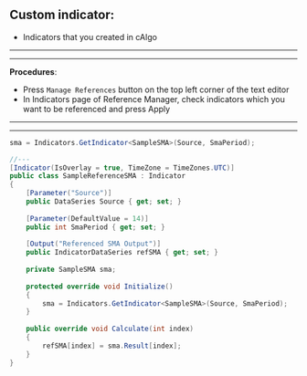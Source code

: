 ## Custom indicator:
* Indicators that you created in cAlgo
---
---
**Procedures**:
* Press ```Manage References``` button on the top left corner of the text editor
* In Indicators page of Reference Manager, check indicators which you want to be referenced and press Apply
---
---
```cs
sma = Indicators.GetIndicator<SampleSMA>(Source, SmaPeriod);

//---
[Indicator(IsOverlay = true, TimeZone = TimeZones.UTC)]
public class SampleReferenceSMA : Indicator
{
    [Parameter("Source")]
    public DataSeries Source { get; set; }
 
    [Parameter(DefaultValue = 14)]
    public int SmaPeriod { get; set; }
 
    [Output("Referenced SMA Output")]
    public IndicatorDataSeries refSMA { get; set; }
 
    private SampleSMA sma;
 
    protected override void Initialize()
    {
        sma = Indicators.GetIndicator<SampleSMA>(Source, SmaPeriod);
    }
 
    public override void Calculate(int index)
    {
        refSMA[index] = sma.Result[index];
    }
}
```
